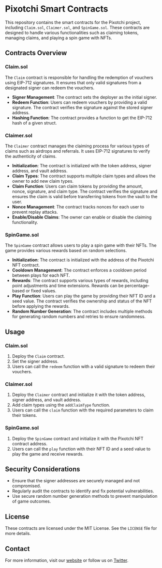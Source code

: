 # Pixotchi Smart Contracts

This repository contains the smart contracts for the Pixotchi project, including `Claim.sol`, `Claimer.sol`, and `SpinGame.sol`. These contracts are designed to handle various functionalities such as claiming tokens, managing claims, and playing a spin game with NFTs.

## Contracts Overview

### Claim.sol

The `Claim` contract is responsible for handling the redemption of vouchers using EIP-712 signatures. It ensures that only valid signatures from a designated signer can redeem the vouchers.

- **Signer Management**: The contract sets the deployer as the initial signer.
- **Redeem Function**: Users can redeem vouchers by providing a valid signature. The contract verifies the signature against the stored signer address.
- **Hashing Function**: The contract provides a function to get the EIP-712 hash of a given struct.

### Claimer.sol

The `Claimer` contract manages the claiming process for various types of claims such as airdrops and referrals. It uses EIP-712 signatures to verify the authenticity of claims.

- **Initialization**: The contract is initialized with the token address, signer address, and vault address.
- **Claim Types**: The contract supports multiple claim types and allows the owner to add new claim types.
- **Claim Function**: Users can claim tokens by providing the amount, nonce, signature, and claim type. The contract verifies the signature and ensures the claim is valid before transferring tokens from the vault to the user.
- **Nonce Management**: The contract tracks nonces for each user to prevent replay attacks.
- **Enable/Disable Claims**: The owner can enable or disable the claiming functionality.

### SpinGame.sol

The `SpinGame` contract allows users to play a spin game with their NFTs. The game provides various rewards based on random selections.

- **Initialization**: The contract is initialized with the address of the Pixotchi NFT contract.
- **Cooldown Management**: The contract enforces a cooldown period between plays for each NFT.
- **Rewards**: The contract supports various types of rewards, including point adjustments and time extensions. Rewards can be percentage-based or fixed values.
- **Play Function**: Users can play the game by providing their NFT ID and a seed value. The contract verifies the ownership and status of the NFT before applying the rewards.
- **Random Number Generation**: The contract includes multiple methods for generating random numbers and retries to ensure randomness.

## Usage

### Claim.sol

1. Deploy the `Claim` contract.
2. Set the signer address.
3. Users can call the `redeem` function with a valid signature to redeem their vouchers.

### Claimer.sol

1. Deploy the `Claimer` contract and initialize it with the token address, signer address, and vault address.
2. Add claim types using the `addClaimType` function.
3. Users can call the `claim` function with the required parameters to claim their tokens.

### SpinGame.sol

1. Deploy the `SpinGame` contract and initialize it with the Pixotchi NFT contract address.
2. Users can call the `play` function with their NFT ID and a seed value to play the game and receive rewards.

## Security Considerations

- Ensure that the signer addresses are securely managed and not compromised.
- Regularly audit the contracts to identify and fix potential vulnerabilities.
- Use secure random number generation methods to prevent manipulation of game outcomes.

## License

These contracts are licensed under the MIT License. See the `LICENSE` file for more details.

## Contact

For more information, visit our [website](https://pixotchi.tech/) or follow us on [Twitter](https://twitter.com/pixotchi).
